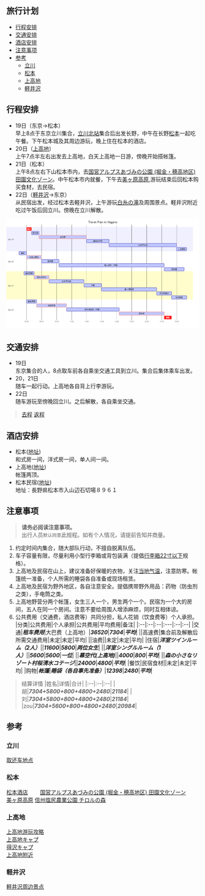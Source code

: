 ## 旅行计划
- [行程安排](#行程安排)
- [交通安排](#交通安排)
- [酒店安排](#酒店安排)
- [注意事项](#注意事项)
- [参考](#参考)
  - [立川](#立川)
  - [松本](#松本)
  - [上高地](#上高地)
  - [軽井沢](#軽井沢)

## 行程安排
* 19日（东京→松本）  
早上8点于东京立川集合，[立川北站](https://www.google.co.jp/maps/place/%E7%AB%8B%E5%B7%9D%E5%8C%97%E9%A7%85/@35.6995099,139.4102455,17z/data=!3m1!4b1!4m5!3m4!1s0x6018e1709ece8c7b:0xd8dd17123efdebd2!8m2!3d35.6995056!4d139.4124342?hl=ja)集合后出发长野，中午在长野[松本](https://www.google.co.jp/maps/place/%E9%95%B7%E9%87%8E%E7%9C%8C%E6%9D%BE%E6%9C%AC%E5%B8%82/@36.1948072,137.560597,10z/data=!3m1!4b1!4m5!3m4!1s0x601d1400e84368c7:0xcb8d6d363210cddd!8m2!3d36.2380434!4d137.9719897?hl=ja)一起吃午餐。下午松本城及其周边游玩，晚上住在松本的酒店。
* 20日（[上高地](https://www.google.co.jp/maps/place/%E4%B8%8A%E9%AB%98%E5%9C%B0/@36.2519555,137.6505701,14.75z/data=!4m5!3m4!1s0x601d0e9010f1c50b:0x9a6e421faf5c3807!8m2!3d36.2513203!4d137.653235?hl=ja)）  
上午7点半左右出发去上高地，白天上高地一日游，傍晚开始搭帐篷。 
* 21日（松本）  
上午8点左右下山松本市内，去[国営アルプスあづみの公園 (堀金・穂高地区) 田園文化ゾーン](https://www.google.co.jp/maps/place/%E5%9B%BD%E5%96%B6%E3%82%A2%E3%83%AB%E3%83%97%E3%82%B9%E3%81%82%E3%81%A5%E3%81%BF%E3%81%AE%E5%85%AC%E5%9C%92+(%E5%A0%80%E9%87%91%E3%83%BB%E7%A9%82%E9%AB%98%E5%9C%B0%E5%8C%BA)+%E7%94%B0%E5%9C%92%E6%96%87%E5%8C%96%E3%82%BE%E3%83%BC%E3%83%B3/@36.1950204,138.3419472,9.5z/data=!4m15!1m9!2m8!1z6Kaz5YWJ5Zyw!3m6!1z6Kaz5YWJ5Zyw!2z44CSMzkwLTA4NzMg6ZW36YeO55yM5p2-5pys5biC5Li444Gu5YaF77yU4oiS77yRIOWbveWunSDmnb7mnKzln44!3s0x601d0e850a9a5999:0x902d0e20fabcf654!4m2!1d137.9688674!2d36.238653!3m4!1s0x601d6b8a6421ca9f:0xd71f73df92b90897!8m2!3d36.3152289!4d137.8432703?hl=ja)。中午松本市内就餐，下午去[美ヶ原高原](https://www.google.co.jp/maps/place/%E7%BE%8E%E3%83%B6%E5%8E%9F%E9%AB%98%E5%8E%9F/@36.2152506,138.1282962,13.75z/data=!4m15!1m9!2m8!1z6Kaz5YWJ5Zyw!3m6!1z6Kaz5YWJ5Zyw!2z44CSMzkwLTAyMjIg6ZW36YeO55yM5p2-5pys5biC5aSn5a2X5YWl5bGx6L6677yY77yZ77yW77yRIOajruOBruWwj-OBleOBquODquOCvuODvOODiOadkSDmoZzmuIXmsLTjgrPjg4bjg7zjgrg!3s0x601da81b266f68b7:0x47bfe888d3a1c064!4m2!1d138.0872016!2d36.2158845!3m4!1s0x0:0x5d81271d1bed201!8m2!3d36.2225861!4d138.1205142?hl=ja),游玩结束后回松本购买食材，去民宿。
* 22日（[軽井沢](https://www.google.co.jp/maps/place/%E9%95%B7%E9%87%8E%E7%9C%8C%E5%8C%97%E4%BD%90%E4%B9%85%E9%83%A1%E8%BB%BD%E4%BA%95%E6%B2%A2%E7%94%BA/@36.3515073,138.5122571,12z/data=!3m1!4b1!4m5!3m4!1s0x601dd23c3fc1a393:0x99118f4883da71f9!8m2!3d36.3483927!4d138.5970297?hl=ja)→东京）  
从民宿出发，经过松本去軽井沢，上午游玩[白糸の滝](https://www.google.co.jp/maps/place/%E7%99%BD%E7%B3%B8%E3%81%AE%E6%BB%9D/@36.3715527,138.5583993,12.75z/data=!4m13!1m7!3m6!1s0x601dd23c3fc1a393:0x99118f4883da71f9!2z6ZW36YeO55yM5YyX5L2Q5LmF6YOh6Lu95LqV5rKi55S6!3b1!8m2!3d36.3483927!4d138.5970297!3m4!1s0x0:0xbddaade888287ab2!8m2!3d36.4103002!4d138.5925078?hl=ja)及周围景点。軽井沢附近吃过午饭后回立川。傍晚在立川解散。

![Travel in Nagano](sources/nagano_schedule.png)

## 交通安排
* 19日   
东京集合的人，8点取车前各自乘坐交通工具到立川。集合后集体乘车出发。  
* 20，21日  
随车一起行动。上高地各自背上行李游玩。  
* 22日  
随车游玩至傍晚回立川。之后解散，各自乘坐交通。  
> [去程](https://www.google.co.jp/maps/dir/%E6%9D%BE%E6%9C%AC/%E3%80%92196-0015+%E6%9D%B1%E4%BA%AC%E9%83%BD%E6%98%AD%E5%B3%B6%E5%B8%82%E6%98%AD%E5%92%8C%E7%94%BA%EF%BC%91%E4%B8%81%E7%9B%AE%EF%BC%93%E2%88%92%EF%BC%91%EF%BC%93+%E6%97%A5%E6%96%B0%E5%95%86%E4%BA%8B%EF%BC%88%E6%A0%AA%EF%BC%89+Dr.Drive%E3%82%BB%E3%83%AB%E3%83%95%E6%98%AD%E5%B3%B6SS/@36.251269,138.4025611,9.5z/data=!4m14!4m13!1m5!1m1!1s0x601d1400e84368c7:0xcb8d6d363210cddd!2m2!1d137.9719897!2d36.2380434!1m5!1m1!1s0x6018e02afc1a4dbb:0x1c8f009a000025d7!2m2!1d139.367588!2d35.7102695!3e0?hl=ja) 
> [返程](https://www.google.co.jp/maps/dir/%E6%9D%BE%E6%9C%AC/%E3%80%92196-0015+%E6%9D%B1%E4%BA%AC%E9%83%BD%E6%98%AD%E5%B3%B6%E5%B8%82%E6%98%AD%E5%92%8C%E7%94%BA%EF%BC%91%E4%B8%81%E7%9B%AE%EF%BC%93%E2%88%92%EF%BC%91%EF%BC%93+%E6%97%A5%E6%96%B0%E5%95%86%E4%BA%8B%EF%BC%88%E6%A0%AA%EF%BC%89+Dr.Drive%E3%82%BB%E3%83%AB%E3%83%95%E6%98%AD%E5%B3%B6SS/@36.251269,138.4025611,9.5z/data=!4m15!4m14!1m5!1m1!1s0x601d1400e84368c7:0xcb8d6d363210cddd!2m2!1d137.9719897!2d36.2380434!1m5!1m1!1s0x6018e02afc1a4dbb:0x1c8f009a000025d7!2m2!1d139.367588!2d35.7102695!3e0!5i1?hl=ja)

## 酒店安排
* 松本([地址](https://www.google.co.jp/maps/place/%E9%95%B7%E9%87%8E%E7%9C%8C%E6%9D%BE%E6%9C%AC%E5%B8%82/@36.1948072,137.560597,10z/data=!3m1!4b1!4m5!3m4!1s0x601d1400e84368c7:0xcb8d6d363210cddd!8m2!3d36.2380434!4d137.9719897?hl=ja))    
和式房一间，洋式房一间，单人间一间。
* 上高地([地址](https://www.google.co.jp/maps/place/%E4%B8%8A%E9%AB%98%E5%9C%B0/@36.2519555,137.6505701,14.75z/data=!4m5!3m4!1s0x601d0e9010f1c50b:0x9a6e421faf5c3807!8m2!3d36.2513203!4d137.653235?hl=ja))   
帐篷两顶。  
* 松本民宿([地址](https://www.jalan.net/uw/uwp3200/uww3201init.do?callbackHistFlg=1&contHideFlg=1&stayYear=2020&stayMonth=9&stayDay=21&stayCount=1&roomCount=1&adultNum=5&rootCd=7701&distCd=01&yadNo=356050&smlCd=162205&roomCrack=500000&screenId=UWW3101&planCd=02226037&roomTypeCd=0107796&planListNumPlan=10_1_0&groupBookingFlg=))   
地址：長野県松本市入山辺石切場８９６１   

## 注意事项
> **请务必阅读注意事项。**   
> 出行人员`默认同意`此规程。如有个人情况，请提前告知并商量。
1. 约定时间内集合，随大部队行动，不擅自脱离队伍。
2. 车子容量有限，尽量利用小型行李箱或背包装满（提倡[行李箱22寸以下](https://zhidao.baidu.com/question/814719598504579012)规格）。
3. 上高地及民宿在山上，建议准备好保暖的衣物，关注[当地气温](https://www.kamikochi.or.jp/learn/season)，注意防寒。帐篷统一准备，个人所需的睡袋各自准备或现场租赁。
4. 上高地及民宿为野外地区，各自注意安全。提倡携带野外用品：药物（防虫剂之类），手电筒之类。
5. 上高地野营分两个帐篷，女生三人一个，男生两个一个。民宿为一个大的房间，五人在同一个房间。注意不要给周围人增添麻烦，同时互相体谅。
6. 公共费用（交通费，酒店费等）共同分担，私人花销（饮食费等）个人承担。
   |分类|公共费用|个人承担|公共费用|平均费用|备注|
   |:--|:--|:--|:---|:--|:--|
   |交通|***租车费用***|大巴费（上高地）|***36520***|***7304***|***平均***|
   ||高速费|集合前及解散后所需交通费用|未定|未定|平均|
   ||油费||未定|未定|平均|
   |住宿|***洋室ツインルーム（2人）***||***11600***|***5800***|***两位女生***|
   ||***洋室シングルルーム（1人）***||***5600***|***5600***|***一位***|
   ||***幕空代(上高地)***||***4000***|***800***|***平均***|
   ||***森の小さなリゾート村桜清水コテージ***||***24000***|***4800***|***平均***|
   |餐饮|民宿食材||未定|未定|平均|
   |购物|***帐篷***|***睡袋（各自事先准备）***|***12398***|***2480***|***平均***|
> 结算详情
>   |姓名|详情|合计|
>  |:--|:--|:--|
>   |胡|***7304+5800+800+4800+2480***|***21184***|
>  |刘|***7304+5800+800+4800+2480***|***21184***|
>   |zou|***7304+5600+800+4800+2480***|***20984***|

## 参考
### 立川
[取还车地点](https://sasp.mapion.co.jp/b/nrs/info/512712/?poi_code=512712)
### 松本
[松本酒店](https://www.jalan.net/yad336984/?screenId=UWW3101&stayCount=1&yadNo=336984&maxPrice=999999&rootCd=04&smlCd=162202&distCd=01&minPrice=0&yadoDetailMode=1&stayYear=2020&stayMonth=9&stayDay=19&callbackHistFlg=1&roomCount=1&adultNum=2&roomCrack=200000)　　 
[国営アルプスあづみの公園 (堀金・穂高地区) 田園文化ゾーン](https://www.google.co.jp/maps/place/%E5%9B%BD%E5%96%B6%E3%82%A2%E3%83%AB%E3%83%97%E3%82%B9%E3%81%82%E3%81%A5%E3%81%BF%E3%81%AE%E5%85%AC%E5%9C%92+(%E5%A0%80%E9%87%91%E3%83%BB%E7%A9%82%E9%AB%98%E5%9C%B0%E5%8C%BA)+%E7%94%B0%E5%9C%92%E6%96%87%E5%8C%96%E3%82%BE%E3%83%BC%E3%83%B3/@36.1950204,138.3419472,9.5z/data=!4m15!1m9!2m8!1z6Kaz5YWJ5Zyw!3m6!1z6Kaz5YWJ5Zyw!2z44CSMzkwLTA4NzMg6ZW36YeO55yM5p2-5pys5biC5Li444Gu5YaF77yU4oiS77yRIOWbveWunSDmnb7mnKzln44!3s0x601d0e850a9a5999:0x902d0e20fabcf654!4m2!1d137.9688674!2d36.238653!3m4!1s0x601d6b8a6421ca9f:0xd71f73df92b90897!8m2!3d36.3152289!4d137.8432703?hl=ja)　　　
[美ヶ原高原](https://www.google.co.jp/maps/place/%E7%BE%8E%E3%83%B6%E5%8E%9F%E9%AB%98%E5%8E%9F/@36.2152506,138.1282962,13.75z/data=!4m15!1m9!2m8!1z6Kaz5YWJ5Zyw!3m6!1z6Kaz5YWJ5Zyw!2z44CSMzkwLTAyMjIg6ZW36YeO55yM5p2-5pys5biC5aSn5a2X5YWl5bGx6L6677yY77yZ77yW77yRIOajruOBruWwj-OBleOBquODquOCvuODvOODiOadkSDmoZzmuIXmsLTjgrPjg4bjg7zjgrg!3s0x601da81b266f68b7:0x47bfe888d3a1c064!4m2!1d138.0872016!2d36.2158845!3m4!1s0x0:0x5d81271d1bed201!8m2!3d36.2225861!4d138.1205142?hl=ja)
[信州塩尻農業公園 チロルの森](http://www.tirol.gr.jp/)
### 上高地
[上高地游玩攻略](https://chubu.letsgojp.com/archives/412709/)   
[上高地キャプ](https://www.kamikochi.or.jp/enjoy/campsites)   
[得沢キャプ](https://www.tokusawaen.com/campsite.html)   
[上高地附近](http://www.azumino-koen.jp/horigane_hotaka/)
### 軽井沢
[軽井沢周边景点](https://www.google.co.jp/maps/search/%E8%A6%B3%E5%85%89%E5%9C%B0/@36.3475638,138.5696926,12.25z/data=!4m8!2m7!3m6!1z6Kaz5YWJ5Zyw!2z44CSMzg5LTAxMTEg6ZW36YeO55yM5YyX5L2Q5LmF6YOh6Lu95LqV5rKi55S65aSn5a2X6ZW35YCJ5bCP54CsIOeZveezuOOBrua7nQ!3s0x601dd8a5693d8b15:0xbddaade888287ab2!4m2!1d138.5925141!2d36.4103012?hl=ja)
